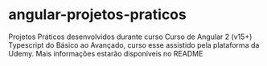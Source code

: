 # angular-projetos-praticos
Projetos Práticos desenvolvidos durante curso Curso de Angular 2 (v15+) Typescript do Básico ao Avançado, curso esse assistido pela plataforma da Udemy. Mais informações estarão disponíveis no README
